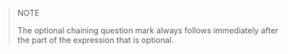 > NOTE
>
> The optional chaining question mark always follows immediately after the part
> of the expression that is optional.
